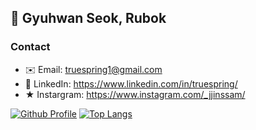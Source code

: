 ## 👋 Gyuhwan Seok, Rubok

### Contact
- ✉️ Email: truespring1@gmail.com
- 🔗 LinkedIn: https://www.linkedin.com/in/truespring/
- ★ Instargram: https://www.instagram.com/_jjinssam/

[![Github Profile](https://github-readme-stats.vercel.app/api?username=truespring&count_private=true&hide=stars&show_icons=true&theme=vue-dark)](https://github.com/truespring)
[![Top Langs](https://github-readme-stats.vercel.app/api/top-langs/?username=truespring&layout=compact&langs_count=6&card_width=260)](https://github.com/truespring/github-readme-stats)

<!-- ![Github Graph](https://activity-graph.herokuapp.com/graph?username=truespring&area=false&theme=xcode&hide_border=true) -->
